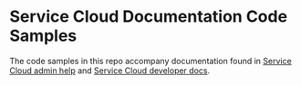 # Service Cloud Documentation Code Samples

The code samples in this repo accompany documentation found in [Service Cloud admin help](https://help.salesforce.com/articleView?id=service_cloud.htm&type=5) and [Service Cloud developer docs](https://developer.salesforce.com/developer-centers/service-cloud/).
